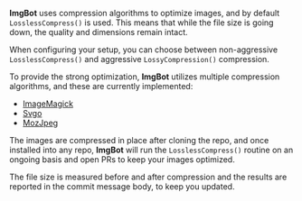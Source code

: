 
**ImgBot** uses compression algorithms to optimize images, and by default `LosslessCompress()` is used.
This means that while the file size is going down, the quality and dimensions remain intact.


When configuring your setup, you can choose between non-aggressive `LosslessCompress()` and aggressive `LossyCompression()` compression.

To provide the strong optimization, **ImgBot** utilizes multiple compression algorithms, and these are currently implemented:
 - [ImageMagick](http://www.imagemagick.org)
 - [Svgo](https://github.com/svg/svgo)
 - [MozJpeg](https://github.com/mozilla/mozjpeg)
  

The images are compressed in place after cloning the repo, and once installed into any repo, **ImgBot** will run the `LosslessCompress()` routine on an ongoing basis and open PRs to keep your images optimized.

The file size is measured before and after compression and the results are reported in the commit message body, to keep you updated.

